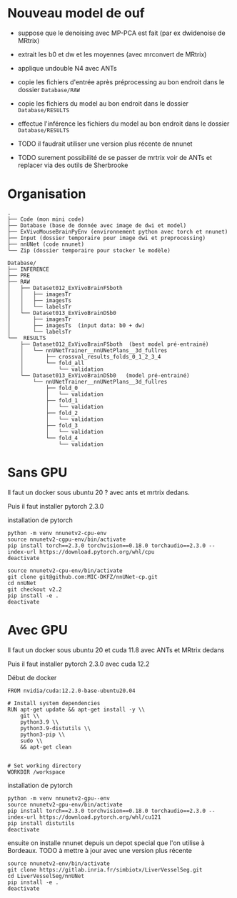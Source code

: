 # Nouveau model de ouf

* suppose que le denoising avec MP-PCA est fait (par ex  dwidenoise de MRtrix) 
* extrait les b0 et dw et les moyennes (avec mrconvert de MRtrix) 
* applique undouble N4 avec ANTs
* copie les fichiers d'entrée après préprocessing  au bon endroit dans le dossier `Database/RAW`
* copie les fichiers du model au bon endroit dans le dossier `Database/RESULTS`
* effectue l'inférence les fichiers du model au bon endroit dans le dossier `Database/RESULTS`
    
* TODO il faudrait utiliser une version plus récente de nnunet   
* TODO surement possibilité de se passer de mrtrix voir de ANTs et replacer via des outils de Sherbrooke

# Organisation

```
.
├── Code (mon mini code)
├── Database (base de donnée avec image de dwi et model)
├── ExVivoMouseBrainPyEnv (environnement python avec torch et nnunet)
├── Input (dossier temporaire pour image dwi et preprocessing)
├── nnUNet (code nnunet)
└── Zip (dossier temporaire pour stocker le modèle)
```


```
Database/
├── INFERENCE
├── PRE
├── RAW
│   ├── Dataset012_ExVivoBrainFSboth
│   │   ├── imagesTr
│   │   ├── imagesTs
│   │   └── labelsTr
│   └── Dataset013_ExVivoBrainDSb0  
│       ├── imagesTr
│       ├── imagesTs  (input data: b0 + dw)
│       └── labelsTr
└──  RESULTS
    ├── Dataset012_ExVivoBrainFSboth  (best model pré-entrainé)
    │   └── nnUNetTrainer__nnUNetPlans__3d_fullres
    │       ├── crossval_results_folds_0_1_2_3_4
    │       └── fold_all
    │           └── validation
    └── Dataset013_ExVivoBrainDSb0   (model pré-entrainé)
        └── nnUNetTrainer__nnUNetPlans__3d_fullres
            ├── fold_0
            │   └── validation
            ├── fold_1
            │   └── validation
            ├── fold_2
            │   └── validation
            ├── fold_3
            │   └── validation
            └── fold_4
                └── validation
```                


# Sans GPU 

Il faut un docker sous ubuntu 20 ? avec ants et mrtrix dedans.

Puis il faut installer pytorch 2.3.0 


installation de pytorch
```
python -m venv nnunetv2-cpu-env
source nnunetv2-cgpu-env/bin/activate
pip install torch==2.3.0 torchvision==0.18.0 torchaudio==2.3.0 --index-url https://download.pytorch.org/whl/cpu
deactivate

```

```
source nnunetv2-cpu-env/bin/activate
git clone git@github.com:MIC-DKFZ/nnUNet-cp.git
cd nnUNet
git checkout v2.2
pip install -e .
deactivate
```


# Avec GPU 

Il faut un docker sous ubuntu 20 et cuda 11.8 avec ANTs et MRtrix dedans 

Puis il faut installer pytorch 2.3.0 avec cuda 12.2

Début de docker

```
FROM nvidia/cuda:12.2.0-base-ubuntu20.04

# Install system dependencies
RUN apt-get update && apt-get install -y \\
    git \\
    python3.9 \\
    python3.9-distutils \\
    python3-pip \\
    sudo \\
    && apt-get clean


# Set working directory
WORKDIR /workspace

```

installation de pytorch

```
python -m venv nnunetv2-gpu--env
source nnunetv2-gpu-env/bin/activate
pip install torch==2.3.0 torchvision==0.18.0 torchaudio==2.3.0 --index-url https://download.pytorch.org/whl/cu121
pip install distutils
deactivate 

```

ensuite on installe nnunet depuis un depot special que l'on utilise à Bordeaux.
TODO à mettre à jour avec une version plus récente

```
source nnunetv2-env/bin/activate
git clone https://gitlab.inria.fr/simbiotx/LiverVesselSeg.git
cd LiverVesselSeg/nnUNet
pip install -e .
deactivate
```


